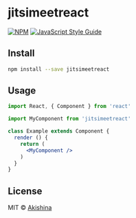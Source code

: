 # jitsimeetreact

> 

[![NPM](https://img.shields.io/npm/v/jitsimeetreact.svg)](https://www.npmjs.com/package/jitsimeetreact) [![JavaScript Style Guide](https://img.shields.io/badge/code_style-standard-brightgreen.svg)](https://standardjs.com)

## Install

```bash
npm install --save jitsimeetreact
```

## Usage

```jsx
import React, { Component } from 'react'

import MyComponent from 'jitsimeetreact'

class Example extends Component {
  render () {
    return (
      <MyComponent />
    )
  }
}
```

## License

MIT © [Akishina](https://github.com/Akishina)
